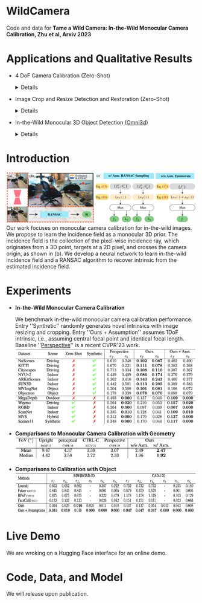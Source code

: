 # WildCamera
Code and data for **Tame a Wild Camera: In-the-Wild Monocular Camera Calibration, Zhu et al, Arxiv 2023**

# Applications and Qualitative Results
- 4 DoF Camera Calibration (Zero-Shot)
  <details>

  -  Camera Calibration:

    https://github.com/ShngJZ/WildCamera/assets/128062217/cbc78faf-7128-4850-80f0-fe157b0deb4e

  -  DollyZoom-Demo1:
    
    https://github.com/ShngJZ/WildCamera/assets/128062217/0c25c605-2785-413b-bd54-6067a43c8987

  -  DollyZoom-Demo2:
    
    https://github.com/ShngJZ/WildCamera/assets/128062217/c0709e39-3704-456a-8724-10f87e7555e0

  -  DollyZoom-Demo3:
    
    https://github.com/ShngJZ/WildCamera/assets/128062217/320ab8e7-5808-47d0-ab35-16297e6fb695

- Image Crop and Resize Detection and Restoration (Zero-Shot)
  <details>

  https://github.com/ShngJZ/WildCamera/assets/128062217/c94dcf6d-5378-4a14-9f1c-ee7a966e2d2f
  
- In-the-Wild Monocular 3D Object Detection ([Omni3d](https://github.com/facebookresearch/omni3d))
  <details>

  https://github.com/ShngJZ/WildCamera/assets/128062217/e27961de-0895-4cfe-82ec-387019d2eff0

# Introduction
<img src="asset/framework.png" width="1000" >
Our work focuses on monocular camera calibration for in-the-wild images.
We propose to learn the incidence field as a monocular 3D prior.
The incidence field is the collection of the pixel-wise incidence ray, which originates from a 3D point, targets at a 2D pixel, and crosses the camera origin, as shown in (b).
We develop a neural network to learn in-the-wild incidence field and a RANSAC algorithm to recover intrinsic from the estimated incidence field.

# Experiments
- **In-the-Wild Monocular Camera Calibration**

  We benchmark in-the-wild monocular camera calibration performance. 
  Entry ''Synthetic'' randomly generates novel intrinsics with image resizing and cropping.
  Entry ''Ours + Assumption'' assumes 1DoF intrinsic, i.e., assuming central focal point and identical focal length.
  Baseline ''[Perspective](https://github.com/jinlinyi/PerspectiveFields)'' is a recent CVPR'23 work.
  <img src="asset/comparisons-in-the-wild-calibration.png" height="200" >

- **Comparisons to Monocular Camera Calibration with Geometry**\
  <img src="asset/comparisons-calibration-with-geometry.png" height="60" >

- **Comparisons to Calibration with Object**\
  <img src="asset/comparisons-calibration-with-object.png" height="110" >

# Live Demo
We are wroking on a Hugging Face interface for an online demo.

# Code, Data, and Model
We will release upon publication.

























